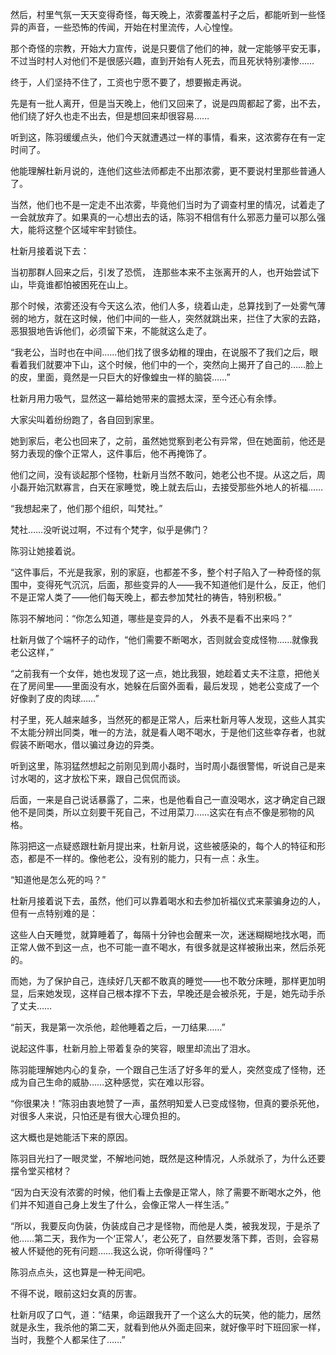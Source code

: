 然后，村里气氛一天天变得奇怪，每天晚上，浓雾覆盖村子之后，都能听到一些怪异的声音，一些恐怖的传闻，开始在村里流传，人心惶惶。

那个奇怪的宗教，开始大力宣传，说是只要信了他们的神，就一定能够平安无事，不过当时村人对他们不是很感兴趣，直到开始有人死去，而且死状特别凄惨……

终于，人们坚持不住了，工资也宁愿不要了，想要搬走再说。

先是有一批人离开，但是当天晚上，他们又回来了，说是四周都起了雾，出不去，他们绕了好久也走不出去，但是想回来却很容易……

听到这，陈羽缓缓点头，他们今天就遭遇过一样的事情，看来，这浓雾存在有一定时间了。

他能理解杜新月说的，连他们这些法师都走不出那浓雾，更不要说村里那些普通人了。

当然，他们也不是一定走不出浓雾，毕竟他们当时为了调查村里的情况，试着走了一会就放弃了。如果真的一心想出去的话，陈羽不相信有什么邪恶力量可以那么强大，能将这整个区域牢牢封锁住。

杜新月接着说下去：

当初那群人回来之后，引发了恐慌， 连那些本来不主张离开的人，也开始尝试下山，毕竟谁都怕被困死在山上。

那个时候，浓雾还没有今天这么浓，他们人多，绕着山走，总算找到了一处雾气薄弱的地方，就在这时候，他们中间的一些人，突然就跳出来，拦住了大家的去路，恶狠狠地告诉他们，必须留下来，不能就这么走了。

“我老公，当时也在中间……他们找了很多幼稚的理由，在说服不了我们之后，眼看着我们就要冲下山，这个时候，他们中的一个，突然向上揭开了自己的……脸上的皮，里面，竟然是一只巨大的好像蝗虫一样的脑袋……”

杜新月用力吸气，显然这一幕给她带来的震撼太深，至今还心有余悸。

大家尖叫着纷纷跑了，各自回到家里。

她到家后，老公也回来了，之前，虽然她觉察到老公有异常，但在她面前，他还是努力表现的像个正常人，这件事后，他不再掩饰了。

他们之间，没有谈起那个怪物，杜新月当然不敢问，她老公也不提。从这之后，周小磊开始沉默寡言，白天在家睡觉，晚上就去后山，去接受那些外地人的祈福……

“我想起来了，他们那个组织，叫梵社。”

梵社……没听说过啊，不过有个梵字，似乎是佛门？

陈羽让她接着说。

“这件事后，不光是我家，别的家庭，也都差不多，整个村子陷入了一种奇怪的氛围中，变得死气沉沉，后面，那些变异的人——我不知道他们是什么，反正，他们不是正常人类了——他们每天晚上，都去参加梵社的祷告，特别积极。”

陈羽不解地问：“你怎么知道，哪些是变异的人， 外表不是看不出来吗？”

杜新月做了个端杯子的动作，“他们需要不断喝水，否则就会变成怪物……就像我老公这样，”

“之前我有一个女伴，她也发现了这一点，她比我狠，她趁着丈夫不注意，把他关在了房间里——里面没有水，她躲在后窗外面看，最后发现 ，她老公变成了一个好像剥了皮的肉球……”

村子里，死人越来越多，当然死的都是正常人，后来杜新月等人发现，这些人其实不太能分辨出同类，唯一的方法，就是看人喝不喝水，于是他们这些幸存者，也就假装不断喝水，借以骗过身边的异类。

听到这里，陈羽猛然想起之前刚见到周小磊时，当时周小磊很警惕，听说自己是来讨水喝的，这才放松下来，跟自己侃侃而谈。

后面，一来是自己说话暴露了，二来，也是他看自己一直没喝水，这才确定自己跟他不是同类，所以立刻要干死自己，不过用菜刀……这实在有点不像是邪物的风格。

陈羽把这一点疑惑跟杜新月提出来，杜新月说，这些被感染的，每个人的特征和形态，都是不一样的。像他老公，没有别的能力，只有一点：永生。

“知道他是怎么死的吗？”

杜新月接着说下去，虽然，他们可以靠着喝水和去参加祈福仪式来蒙骗身边的人，但有一点特别难的是：

这些人白天睡觉，就算睡着了，每隔十分钟也会醒来一次，迷迷糊糊地找水喝，而正常人做不到这一点，也不可能一直不喝水，有很多就是这样被揪出来，然后杀死的。

而她，为了保护自己，连续好几天都不敢真的睡觉——也不敢分床睡，那样更加明显，后来她发现，这样自己根本撑不下去，早晚还是会被杀死，于是，她先动手杀了丈夫……

“前天，我是第一次杀他，趁他睡着之后，一刀结果……”

说起这件事，杜新月脸上带着复杂的笑容，眼里却流出了泪水。

陈羽能理解她内心的复杂，一个跟自己生活了好多年的爱人，突然变成了怪物，还成为自己生命的威胁……这种感觉，实在难以形容。

“你很果决！”陈羽由衷地赞了一声，虽然明知爱人已变成怪物，但真的要杀死他，对很多人来说，只怕还是有很大心理负担的。

这大概也是她能活下来的原因。

陈羽目光扫了一眼灵堂，不解地问她，既然是这种情况，人杀就杀了，为什么还要摆令堂买棺材？

“因为白天没有浓雾的时候，他们看上去像是正常人，除了需要不断喝水之外，他们并不知道自己身上发生了什么，会像正常人一样生活。”

“所以，我要反向伪装，伪装成自己才是怪物，而他是人类，被我发现，于是杀了他……第二天，我作为一个‘正常人’，老公死了，自然要发落下葬，否则，会容易被人怀疑他的死有问题……我这么说，你听得懂吗？”

陈羽点点头，这也算是一种无间吧。

不得不说，眼前这妇女真的厉害。

杜新月叹了口气，道：“结果，命运跟我开了一个这么大的玩笑，他的能力，居然就是永生，我杀他的第二天，就看到他从外面走回来，就好像平时下班回家一样，当时，我整个人都呆住了……”
